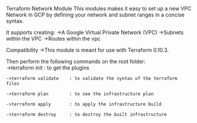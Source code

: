 Terraform Network Module
    This modules makes it easy to set up a new VPC Network in GCP by defining your network and subnet ranges in a concise syntax.

It supports creating:
    ->A Google Virtual Private Network (VPC)
    ->Subnets within the VPC
    ->Routes within the vpc 

Compatibility
    ->This module is meant for use with Terraform  0.10.3. 

Then perform the following commands on the root folder:     
    ->terraform init        : to get the plugins
    
    ->terraform validate    : to validate the syntax of the terraform files
    
    ->terraform plan        : to see the infrastructure plan
    
    ->terraform apply       : to apply the infrastructure build
    
    ->terraform destroy     : to destroy the built infrastructure
